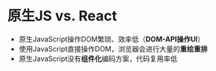 # 原生JS vs. React
- 原生JavaScript操作DOM繁琐、效率低（**DOM-API操作UI**）
- 使用JavaScript直接操作DOM，浏览器会进行大量的**重绘重排**
- 原生JavaScript没有**组件化**编码方案，代码复用率低